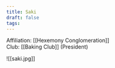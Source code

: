 ```yaml
---
title: Saki
draft: false
tags:
---
```

Affiliation: [[Hexemony Conglomeration]]  
Club: [[Baking Club]] (President)

![[saki.jpg]]
